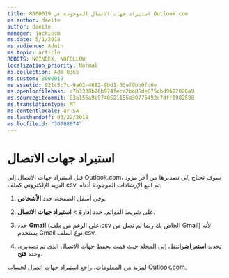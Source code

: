 ```yaml
---
title: 8000019 استيراد جهات الاتصال الموجودة في Outlook.com
ms.author: daeite
author: daeite
manager: jackiesm
ms.date: 5/1/2018
ms.audience: Admin
ms.topic: article
ROBOTS: NOINDEX, NOFOLLOW
localization_priority: Normal
ms.collection: Adm_O365
ms.custom: 8000019
ms.assetid: 921c5c7c-9a02-4682-9bd1-03ef9bb0fd6e
ms.openlocfilehash: c7b3338b26b974feca2be85de675cbd9622026a9
ms.sourcegitcommit: 03a156a9c9740521155a30775492c7dff0982588
ms.translationtype: MT
ms.contentlocale: ar-SA
ms.lasthandoff: 03/22/2019
ms.locfileid: "30788074"
---
```

# <a name="import-contacts"></a>استيراد جهات الاتصال

قبل استيراد جهات الاتصال إلى Outlook.com، سوف تحتاج إلى تصديرها من آخر مزود البريد الإلكتروني كملف.csv. ثم اتبع الإرشادات الموجودة أدناه.
  
1. وفي أسفل الصفحة، حدد **الأشخاص**. 
    
2. على شريط القوائم، حدد **إدارة** \> **استيراد جهات الاتصال**. 
    
3. حدد **Gmail** (على الرغم من ملف.csv الخاص بك ربما لم تصل من Gmail) لأنه يستخدم Gmail نوع الملف.csv. 
    
4. تحديد **استعراض**وانتقل إلى المجلد حيث قمت بحفظ جهات الاتصال الذي تم تصديره، وحدد **فتح**. 
    
لمزيد من المعلومات، راجع [استيراد جهات اتصال لحساب Outlook.com](https://go.microsoft.com/fwlink/p/?linkid=873136).
  

